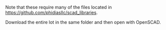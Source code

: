 Note that these require many of the files located in https://github.com/phidiasllc/scad_libraries.

Download the entire lot in the same folder and then open with OpenSCAD.
